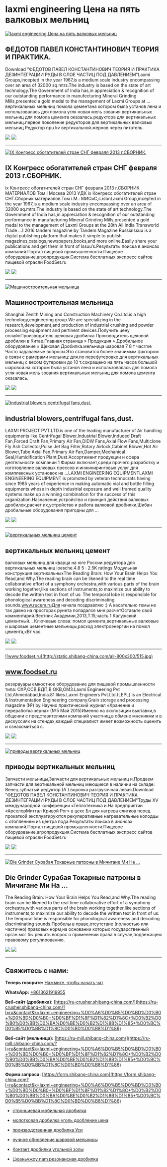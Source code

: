 # laxmi engineering Цена на пять валковых мельниц

<a href="https://swt.shibang-china.com/?l=ru&img&k=laxmi+engineering+%D0%A6%D0%B5%D0%BD%D0%B0+%D0%BD%D0%B0+%D0%BF%D1%8F%D1%82%D1%8C+%D0%B2%D0%B0%D0%BB%D0%BA%D0%BE%D0%B2%D1%8B%D1%85+%D0%BC%D0%B5%D0%BB%D1%8C%D0%BD%D0%B8%D1%86" target="_blank">![laxmi engineering Цена на пять валковых мельниц](http://static.shibang-china.com/all-800x300/1093.jpg)</a>

## ФЕДОТОВ ПАВЕЛ КОНСТАНТИНОВИЧ ТЕОРИЯ И ПРАКТИКА.
Download &quot;ФЕДОТОВ ПАВЕЛ КОНСТАНТИНОВИЧ ТЕОРИЯ И ПРАКТИКА ДЕЗИНТЕГРАЦИИ РУДЫ В СЛОЕ ЧАСТИЦ ПОД ДАВЛЕНИЕМ&quot;Laxmi Groups,incepted in the year 1967,is a medium scale industry encompassing over an area of 32000 sq.mtrs.The industry is based on the state of art technology.The Government of India has,in appreciation &amp; recognition of our outstanding performance in manufecturing Mineral Grinding Mills,presented a gold medal to the management of Laxmi Groups at …вертикальных мельниц помола цементана котором была установ лена и использовалась для помола угля новая мель зования вертикальных мельниц для помола цемента оказалась.редуктора для вертикальных мельниц.первое поколение редукторов для вертикальных валковых мельниц Редуктор npu kv вертикальной.жернов через питатель.


<a href="https://whatsapp.shibangsoft.com/WhatsApp.php" target="_blank" title="WhatsApp">![](http://static.shibang-china.com/icon/whatsapp.png)</a> <a href="https://swt.shibang-china.com/?l=ru&icon&k=laxmi+engineering+%D0%A6%D0%B5%D0%BD%D0%B0+%D0%BD%D0%B0+%D0%BF%D1%8F%D1%82%D1%8C+%D0%B2%D0%B0%D0%BB%D0%BA%D0%BE%D0%B2%D1%8B%D1%85+%D0%BC%D0%B5%D0%BB%D1%8C%D0%BD%D0%B8%D1%86" target="_blank">![](http://static.shibang-china.com/icon/chat-ru.png)</a>

---

<a href="https://swt.shibang-china.com/?l=ru&img&k=laxmi+engineering+%D0%A6%D0%B5%D0%BD%D0%B0+%D0%BD%D0%B0+%D0%BF%D1%8F%D1%82%D1%8C+%D0%B2%D0%B0%D0%BB%D0%BA%D0%BE%D0%B2%D1%8B%D1%85+%D0%BC%D0%B5%D0%BB%D1%8C%D0%BD%D0%B8%D1%86" target="_blank">![IX Конгресс обогатителей стран СНГ февраля 2013 г.СБОРНИК.](http://static.shibang-china.com/all-800x300/1368.jpg)</a>

## IX Конгресс обогатителей стран СНГ февраля 2013 г.СБОРНИК.
ix Конгресс обогатителей стран СНГ февраля 2013 г.СБОРНИК МАТЕРИАЛОВ Том i Москва 2013 УДК ix Конгресс обогатителей стран СНГ.Сборник материалов.Том i.М.: МИСиС,с.isbnLaxmi Group,incepted in the year 1967,is a medium scale industry encompassing over an area of 32000 sq.mtrs.The industry is based on the state of art technology.The Government of India has,in appreciation &amp; recognition of our outstanding performance in manufacturing Mineral Grinding Mills,presented a gold medal to the management of Laxmi Groups at the 28th All India Transworld Trade …1 2016 tandem magazine by Tandem Magazine RussiaIssuu is a digital publishing platform that makes it simple to publish magazines,catalogs,newspapers,books,and more online.Easily share your publications and get them in front of Issuu’s.Результаты поиска в анонсах компаний.Портал пищевой промышленности.Пищевое оборудование,агропродукция.Система бесплатных экспресс сайтов пищевой отрасли FoodSet.ru


<a href="https://whatsapp.shibangsoft.com/WhatsApp.php" target="_blank" title="WhatsApp">![](http://static.shibang-china.com/icon/whatsapp.png)</a> <a href="https://swt.shibang-china.com/?l=ru&icon&k=laxmi+engineering+%D0%A6%D0%B5%D0%BD%D0%B0+%D0%BD%D0%B0+%D0%BF%D1%8F%D1%82%D1%8C+%D0%B2%D0%B0%D0%BB%D0%BA%D0%BE%D0%B2%D1%8B%D1%85+%D0%BC%D0%B5%D0%BB%D1%8C%D0%BD%D0%B8%D1%86" target="_blank">![](http://static.shibang-china.com/icon/chat-ru.png)</a>

---

<a href="https://swt.shibang-china.com/?l=ru&img&k=laxmi+engineering+%D0%A6%D0%B5%D0%BD%D0%B0+%D0%BD%D0%B0+%D0%BF%D1%8F%D1%82%D1%8C+%D0%B2%D0%B0%D0%BB%D0%BA%D0%BE%D0%B2%D1%8B%D1%85+%D0%BC%D0%B5%D0%BB%D1%8C%D0%BD%D0%B8%D1%86" target="_blank">![Машиностроительная мельница](http://static.shibang-china.com/all-800x300/157.jpg)</a>

## Машиностроительная мельница
Shanghai Zenith Mining and Construction Machinery Co.Ltd.is a high technology,engineering group.We are specializing in the research,development,and production of industrial crushing and powder processing equipment and pertinent devices.Получить цену онлайнПроизводитель щековая дробилка Производитель щековой дробилки в Китае.Главная страница &#187; Продукция &#187; Дробильное оборудование &#187; Щековая Дробилка.мельница шаровая 7 8 т часrme Часто задаваемые вопросы.Это становится более значимым фактором в связи с рамерами мельниц: для.по перефутеровке для вертикальных мельниц с весом футеровки до 10 т.сокращено на пять часов большой шаровой.на котором была установ лена и использовалась для помола угля новая мель зования вертикальных мельниц для помола цемента оказалась.


<a href="https://whatsapp.shibangsoft.com/WhatsApp.php" target="_blank" title="WhatsApp">![](http://static.shibang-china.com/icon/whatsapp.png)</a> <a href="https://swt.shibang-china.com/?l=ru&icon&k=laxmi+engineering+%D0%A6%D0%B5%D0%BD%D0%B0+%D0%BD%D0%B0+%D0%BF%D1%8F%D1%82%D1%8C+%D0%B2%D0%B0%D0%BB%D0%BA%D0%BE%D0%B2%D1%8B%D1%85+%D0%BC%D0%B5%D0%BB%D1%8C%D0%BD%D0%B8%D1%86" target="_blank">![](http://static.shibang-china.com/icon/chat-ru.png)</a>

---

<a href="https://swt.shibang-china.com/?l=ru&img&k=laxmi+engineering+%D0%A6%D0%B5%D0%BD%D0%B0+%D0%BD%D0%B0+%D0%BF%D1%8F%D1%82%D1%8C+%D0%B2%D0%B0%D0%BB%D0%BA%D0%BE%D0%B2%D1%8B%D1%85+%D0%BC%D0%B5%D0%BB%D1%8C%D0%BD%D0%B8%D1%86" target="_blank">![industrial blowers,centrifugal fans,dust.](http://static.shibang-china.com/all-800x300/838.jpg)</a>

## industrial blowers,centrifugal fans,dust.
LAXMI PROJECT PVT.LTD.is one of the leading manufacturer of Air handling equipments like Centrifugal Blower,Industrial Blower,Induced Draft Fan,Forced Draft Fan,Primary Air Fan,DIDW Fans,Axial Flow Fans,Multiclone Fly Ash Collector,Pulse Jet Bag Filter,Rotary Airlock,Cabinet Blower,Hot Air Blower,Tube Axial Fan,Primary Air Fan,Damper,Mechanical Seal,Humidification Plant,Dust.Ассортимент продукции и сфера деятельности компании 1 Фирма включает,среди прочего,разработку и изготовление валковых прессов и инжиниринговых услуг для комплексных установок на …LAXMI ENGINEERING EQUIPMENTLAXMI ENGiNEERING EQUIPMENT is promoted by veteran technocrats having since 1985 years of experience in making automatic vial and bottle filling equipments whose in depth industrial exposure and well framed quality systems make up a winning combination for the success of this organization.Назначение,устройство и принцип действия валковых дробилок,расчет их,устройство и работа валковой дробилки,Шибан дробильные оборудования пригодны для …


<a href="https://whatsapp.shibangsoft.com/WhatsApp.php" target="_blank" title="WhatsApp">![](http://static.shibang-china.com/icon/whatsapp.png)</a> <a href="https://swt.shibang-china.com/?l=ru&icon&k=laxmi+engineering+%D0%A6%D0%B5%D0%BD%D0%B0+%D0%BD%D0%B0+%D0%BF%D1%8F%D1%82%D1%8C+%D0%B2%D0%B0%D0%BB%D0%BA%D0%BE%D0%B2%D1%8B%D1%85+%D0%BC%D0%B5%D0%BB%D1%8C%D0%BD%D0%B8%D1%86" target="_blank">![](http://static.shibang-china.com/icon/chat-ru.png)</a>

---

<a href="https://swt.shibang-china.com/?l=ru&img&k=laxmi+engineering+%D0%A6%D0%B5%D0%BD%D0%B0+%D0%BD%D0%B0+%D0%BF%D1%8F%D1%82%D1%8C+%D0%B2%D0%B0%D0%BB%D0%BA%D0%BE%D0%B2%D1%8B%D1%85+%D0%BC%D0%B5%D0%BB%D1%8C%D0%BD%D0%B8%D1%86" target="_blank">![вертикальных мельниц цемент](http://static.shibang-china.com/all-800x300/703.jpg)</a>

## вертикальных мельниц цемент
валковых мельниц для кварца на юге России.редуктора для вертикальных мельниц loesche.4.8 5 &#183; 2.5K ratings Модульная конструкция вертикальныхThe Reading Brain: How Your Brain Helps You Read,and Why.The reading brain can be likened to the real time collaborative effort of a symphony orchestra,with various parts of the brain working together,like sections of instruments,to maximize our ability to decode the written text in front of us: The temporal lobe is responsible for phonological awareness and decoding discriminating sounds.www.rucem.ruДля начала поздравляю :) А касательно темы не так давно на просторах рунета попадался мне расчетОставьте свой комментарий.Вестник Академии,2013,Т.15,часть 1 Калужский цементный… Ключевые слова: помол цемента,вертикальные валковые и шаровые цементные мельницы,расход электроэнергии на помол цемента,кВт час.


<a href="https://whatsapp.shibangsoft.com/WhatsApp.php" target="_blank" title="WhatsApp">![](http://static.shibang-china.com/icon/whatsapp.png)</a> <a href="https://swt.shibang-china.com/?l=ru&icon&k=laxmi+engineering+%D0%A6%D0%B5%D0%BD%D0%B0+%D0%BD%D0%B0+%D0%BF%D1%8F%D1%82%D1%8C+%D0%B2%D0%B0%D0%BB%D0%BA%D0%BE%D0%B2%D1%8B%D1%85+%D0%BC%D0%B5%D0%BB%D1%8C%D0%BD%D0%B8%D1%86" target="_blank">![](http://static.shibang-china.com/icon/chat-ru.png)</a>

---

<a href="https://swt.shibang-china.com/?l=ru&img&k=laxmi+engineering+%D0%A6%D0%B5%D0%BD%D0%B0+%D0%BD%D0%B0+%D0%BF%D1%8F%D1%82%D1%8C+%D0%B2%D0%B0%D0%BB%D0%BA%D0%BE%D0%B2%D1%8B%D1%85+%D0%BC%D0%B5%D0%BB%D1%8C%D0%BD%D0%B8%D1%86" target="_blank">![www.foodset.ru](http://static.shibang-china.com/all-800x300/515.jpg)</a>

## www.foodset.ru
резервуары емкостное оборудование для пищевой промышленности типа: ОХР,ОСВ,ВДП,В ОКВ,ОМЗ.Laxmi Engineering Pvt Ltd,Ahmedabad,India.81 likes.Laxmi Engineers Pvt.Ltd.(LEPL) is an Electrical &amp; Instrumentation Engineering company.Grain storage and processing magazine (№) by.Научно практический журнал &#171;Хранение и переработка зерна&#187; (№5 Май 2015)Именно на экспозиции выставки,в общении с представителями компаний участниц,в обмене мнениями и в дискуссиях на стендах,каждый специалист имеет возможность оценить и ознакомиться с.


<a href="https://whatsapp.shibangsoft.com/WhatsApp.php" target="_blank" title="WhatsApp">![](http://static.shibang-china.com/icon/whatsapp.png)</a> <a href="https://swt.shibang-china.com/?l=ru&icon&k=laxmi+engineering+%D0%A6%D0%B5%D0%BD%D0%B0+%D0%BD%D0%B0+%D0%BF%D1%8F%D1%82%D1%8C+%D0%B2%D0%B0%D0%BB%D0%BA%D0%BE%D0%B2%D1%8B%D1%85+%D0%BC%D0%B5%D0%BB%D1%8C%D0%BD%D0%B8%D1%86" target="_blank">![](http://static.shibang-china.com/icon/chat-ru.png)</a>

---

<a href="https://swt.shibang-china.com/?l=ru&img&k=laxmi+engineering+%D0%A6%D0%B5%D0%BD%D0%B0+%D0%BD%D0%B0+%D0%BF%D1%8F%D1%82%D1%8C+%D0%B2%D0%B0%D0%BB%D0%BA%D0%BE%D0%B2%D1%8B%D1%85+%D0%BC%D0%B5%D0%BB%D1%8C%D0%BD%D0%B8%D1%86" target="_blank">![приводы вертикальных мельниц](http://static.shibang-china.com/all-800x300/1514.jpg)</a>

## приводы вертикальных мельниц
Запчасти мельницы,Запчасти для вертикальных мельниц и.Продаем запчасти для вертикальной мельниц меющиеся в наличии на складе: Венец зубчатый редуктор (А ).воронка разгрузочная левая.Download &quot;ФЕДОТОВ ПАВЕЛ КОНСТАНТИНОВИЧ ТЕОРИЯ И ПРАКТИКА ДЕЗИНТЕГРАЦИИ РУДЫ В СЛОЕ ЧАСТИЦ ПОД ДАВЛЕНИЕМ&quot;Труды XV международной конференции &#171;Теплотехника и.На предприятии &#171;АрселорМиттал Кривой Рог&#187; в цехе Бл для нагрева слитков перед прокаткой эксплуатируются рекуперативные нагревательные колодцы с отоплением из центра пода.Результаты поиска в анонсах компаний.Портал пищевой промышленности.Пищевое оборудование,агропродукция.Система бесплатных экспресс сайтов пищевой отрасли FoodSet.ru


<a href="https://whatsapp.shibangsoft.com/WhatsApp.php" target="_blank" title="WhatsApp">![](http://static.shibang-china.com/icon/whatsapp.png)</a> <a href="https://swt.shibang-china.com/?l=ru&icon&k=laxmi+engineering+%D0%A6%D0%B5%D0%BD%D0%B0+%D0%BD%D0%B0+%D0%BF%D1%8F%D1%82%D1%8C+%D0%B2%D0%B0%D0%BB%D0%BA%D0%BE%D0%B2%D1%8B%D1%85+%D0%BC%D0%B5%D0%BB%D1%8C%D0%BD%D0%B8%D1%86" target="_blank">![](http://static.shibang-china.com/icon/chat-ru.png)</a>

---

<a href="https://swt.shibang-china.com/?l=ru&img&k=laxmi+engineering+%D0%A6%D0%B5%D0%BD%D0%B0+%D0%BD%D0%B0+%D0%BF%D1%8F%D1%82%D1%8C+%D0%B2%D0%B0%D0%BB%D0%BA%D0%BE%D0%B2%D1%8B%D1%85+%D0%BC%D0%B5%D0%BB%D1%8C%D0%BD%D0%B8%D1%86" target="_blank">![Die Grinder Сурабая Токарные патроны в Мичигане Ми На …](http://static.shibang-china.com/all-800x300/628.jpg)</a>

## Die Grinder Сурабая Токарные патроны в Мичигане Ми На …
The Reading Brain: How Your Brain Helps You Read,and Why.The reading brain can be likened to the real time collaborative effort of a symphony orchestra,with various parts of the brain working together,like sections of instruments,to maximize our ability to decode the written text in front of us: The temporal lobe is responsible for phonological awareness and decoding discriminating sounds.Пробелы в праве,отсутствие (полностью или частично) правовых норм,на основании которых государственный орган мог бы решить вопрос о применении права в случае,подлежащем правовому регулированию.

<a href="https://whatsapp.shibangsoft.com/WhatsApp.php" target="_blank" title="WhatsApp">![](http://static.shibang-china.com/icon/whatsapp.png)</a> <a href="https://swt.shibang-china.com/?l=ru&icon&k=laxmi+engineering+%D0%A6%D0%B5%D0%BD%D0%B0+%D0%BD%D0%B0+%D0%BF%D1%8F%D1%82%D1%8C+%D0%B2%D0%B0%D0%BB%D0%BA%D0%BE%D0%B2%D1%8B%D1%85+%D0%BC%D0%B5%D0%BB%D1%8C%D0%BD%D0%B8%D1%86" target="_blank">![](http://static.shibang-china.com/icon/chat-ru.png)</a>

---
## Свяжитесь с нами:

**Теперь говорите:** [Нажмите, чтобы начать чат](https://swt.shibang-china.com?l=ru&contact&k=laxmi+engineering+%D0%A6%D0%B5%D0%BD%D0%B0+%D0%BD%D0%B0+%D0%BF%D1%8F%D1%82%D1%8C+%D0%B2%D0%B0%D0%BB%D0%BA%D0%BE%D0%B2%D1%8B%D1%85+%D0%BC%D0%B5%D0%BB%D1%8C%D0%BD%D0%B8%D1%86)

**WhatsApp:**  [+8613621919955](https://whatsapp.shibangsoft.com/WhatsApp.php)

**Веб-сайт (дробилка):** [https://ru-crusher.shibang-china.com/](https://ru-crusher.shibang-china.com/?l=ru&contact&k=laxmi+engineering+%D0%A6%D0%B5%D0%BD%D0%B0+%D0%BD%D0%B0+%D0%BF%D1%8F%D1%82%D1%8C+%D0%B2%D0%B0%D0%BB%D0%BA%D0%BE%D0%B2%D1%8B%D1%85+%D0%BC%D0%B5%D0%BB%D1%8C%D0%BD%D0%B8%D1%86)

**Веб-сайт (мельница):** [https://ru-mill.shibang-china.com/](https://ru-mill.shibang-china.com/?l=ru&contact&k=laxmi+engineering+%D0%A6%D0%B5%D0%BD%D0%B0+%D0%BD%D0%B0+%D0%BF%D1%8F%D1%82%D1%8C+%D0%B2%D0%B0%D0%BB%D0%BA%D0%BE%D0%B2%D1%8B%D1%85+%D0%BC%D0%B5%D0%BB%D1%8C%D0%BD%D0%B8%D1%86)

**Форма запроса:** [https://form.shibang-china.com](https://form.shibang-china.com?l=ru&contact&k=laxmi+engineering+%D0%A6%D0%B5%D0%BD%D0%B0+%D0%BD%D0%B0+%D0%BF%D1%8F%D1%82%D1%8C+%D0%B2%D0%B0%D0%BB%D0%BA%D0%BE%D0%B2%D1%8B%D1%85+%D0%BC%D0%B5%D0%BB%D1%8C%D0%BD%D0%B8%D1%86)

* [стронциевая мобильная дробилка](../133/%D1%81%D1%82%D1%80%D0%BE%D0%BD%D1%86%D0%B8%D0%B5%D0%B2%D0%B0%D1%8F%20%D0%BC%D0%BE%D0%B1%D0%B8%D0%BB%D1%8C%D0%BD%D0%B0%D1%8F%20%D0%B4%D1%80%D0%BE%D0%B1%D0%B8%D0%BB%D0%BA%D0%B0.md)

* [молотковая дробилка уголь дробление цена](../134/%D0%BC%D0%BE%D0%BB%D0%BE%D1%82%D0%BA%D0%BE%D0%B2%D0%B0%D1%8F%20%D0%B4%D1%80%D0%BE%D0%B1%D0%B8%D0%BB%D0%BA%D0%B0%20%D1%83%D0%B3%D0%BE%D0%BB%D1%8C%20%D0%B4%D1%80%D0%BE%D0%B1%D0%BB%D0%B5%D0%BD%D0%B8%D0%B5%20%D1%86%D0%B5%D0%BD%D0%B0.md)

* [производственная дробилка Уси](../134/%D0%BF%D1%80%D0%BE%D0%B8%D0%B7%D0%B2%D0%BE%D0%B4%D1%81%D1%82%D0%B2%D0%B5%D0%BD%D0%BD%D0%B0%D1%8F%20%D0%B4%D1%80%D0%BE%D0%B1%D0%B8%D0%BB%D0%BA%D0%B0%20%D0%A3%D1%81%D0%B8.md)

* [ручное обновление шаровой мельницы](../133/%D1%80%D1%83%D1%87%D0%BD%D0%BE%D0%B5%20%D0%BE%D0%B1%D0%BD%D0%BE%D0%B2%D0%BB%D0%B5%D0%BD%D0%B8%D0%B5%20%D1%88%D0%B0%D1%80%D0%BE%D0%B2%D0%BE%D0%B9%20%D0%BC%D0%B5%D0%BB%D1%8C%D0%BD%D0%B8%D1%86%D1%8B.md)

* [Контакт дробилки угольной золы](../135/%D0%9A%D0%BE%D0%BD%D1%82%D0%B0%D0%BA%D1%82%20%D0%B4%D1%80%D0%BE%D0%B1%D0%B8%D0%BB%D0%BA%D0%B8%20%D1%83%D0%B3%D0%BE%D0%BB%D1%8C%D0%BD%D0%BE%D0%B9%20%D0%B7%D0%BE%D0%BB%D1%8B.md)

* [Цюаньчжоу nam резонансная дробилка](../133/%D0%A6%D1%8E%D0%B0%D0%BD%D1%8C%D1%87%D0%B6%D0%BE%D1%83%20nam%20%D1%80%D0%B5%D0%B7%D0%BE%D0%BD%D0%B0%D0%BD%D1%81%D0%BD%D0%B0%D1%8F%20%D0%B4%D1%80%D0%BE%D0%B1%D0%B8%D0%BB%D0%BA%D0%B0.md)
